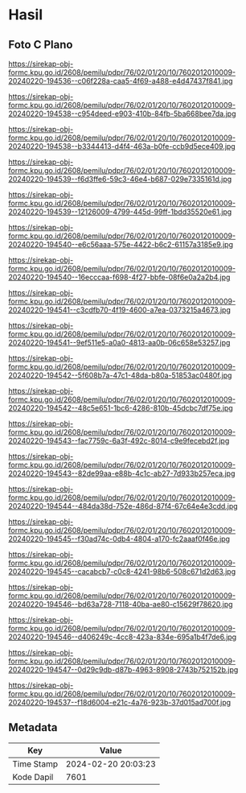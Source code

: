 # Hasil

## Foto C Plano

https://sirekap-obj-formc.kpu.go.id/2608/pemilu/pdpr/76/02/01/20/10/7602012010009-20240220-194536--c06f228a-caa5-4f69-a488-e4d47437f841.jpg

https://sirekap-obj-formc.kpu.go.id/2608/pemilu/pdpr/76/02/01/20/10/7602012010009-20240220-194538--c954deed-e903-410b-84fb-5ba668bee7da.jpg

https://sirekap-obj-formc.kpu.go.id/2608/pemilu/pdpr/76/02/01/20/10/7602012010009-20240220-194538--b3344413-d4f4-463a-b0fe-ccb9d5ece409.jpg

https://sirekap-obj-formc.kpu.go.id/2608/pemilu/pdpr/76/02/01/20/10/7602012010009-20240220-194539--f6d3ffe6-59c3-46e4-b687-029e7335161d.jpg

https://sirekap-obj-formc.kpu.go.id/2608/pemilu/pdpr/76/02/01/20/10/7602012010009-20240220-194539--12126009-4799-445d-99ff-1bdd35520e61.jpg

https://sirekap-obj-formc.kpu.go.id/2608/pemilu/pdpr/76/02/01/20/10/7602012010009-20240220-194540--e6c56aaa-575e-4422-b6c2-61157a3185e9.jpg

https://sirekap-obj-formc.kpu.go.id/2608/pemilu/pdpr/76/02/01/20/10/7602012010009-20240220-194540--16ecccaa-f698-4f27-bbfe-08f6e0a2a2b4.jpg

https://sirekap-obj-formc.kpu.go.id/2608/pemilu/pdpr/76/02/01/20/10/7602012010009-20240220-194541--c3cdfb70-4f19-4600-a7ea-0373215a4673.jpg

https://sirekap-obj-formc.kpu.go.id/2608/pemilu/pdpr/76/02/01/20/10/7602012010009-20240220-194541--9ef511e5-a0a0-4813-aa0b-06c658e53257.jpg

https://sirekap-obj-formc.kpu.go.id/2608/pemilu/pdpr/76/02/01/20/10/7602012010009-20240220-194542--5f608b7a-47c1-48da-b80a-51853ac0480f.jpg

https://sirekap-obj-formc.kpu.go.id/2608/pemilu/pdpr/76/02/01/20/10/7602012010009-20240220-194542--48c5e651-1bc6-4286-810b-45dcbc7df75e.jpg

https://sirekap-obj-formc.kpu.go.id/2608/pemilu/pdpr/76/02/01/20/10/7602012010009-20240220-194543--fac7759c-6a3f-492c-8014-c9e9fecebd2f.jpg

https://sirekap-obj-formc.kpu.go.id/2608/pemilu/pdpr/76/02/01/20/10/7602012010009-20240220-194543--82de99aa-e88b-4c1c-ab27-7d933b257eca.jpg

https://sirekap-obj-formc.kpu.go.id/2608/pemilu/pdpr/76/02/01/20/10/7602012010009-20240220-194544--484da38d-752e-486d-87f4-67c64e4e3cdd.jpg

https://sirekap-obj-formc.kpu.go.id/2608/pemilu/pdpr/76/02/01/20/10/7602012010009-20240220-194545--f30ad74c-0db4-4804-a170-fc2aaaf0f46e.jpg

https://sirekap-obj-formc.kpu.go.id/2608/pemilu/pdpr/76/02/01/20/10/7602012010009-20240220-194545--cacabcb7-c0c8-4241-98b6-508c671d2d63.jpg

https://sirekap-obj-formc.kpu.go.id/2608/pemilu/pdpr/76/02/01/20/10/7602012010009-20240220-194546--bd63a728-7118-40ba-ae80-c15629f78620.jpg

https://sirekap-obj-formc.kpu.go.id/2608/pemilu/pdpr/76/02/01/20/10/7602012010009-20240220-194546--d406249c-4cc8-423a-834e-695a1b4f7de6.jpg

https://sirekap-obj-formc.kpu.go.id/2608/pemilu/pdpr/76/02/01/20/10/7602012010009-20240220-194547--0d29c9db-d87b-4963-8908-2743b752152b.jpg

https://sirekap-obj-formc.kpu.go.id/2608/pemilu/pdpr/76/02/01/20/10/7602012010009-20240220-194537--f18d6004-e21c-4a76-923b-37d015ad700f.jpg


## Metadata

| Key        | Value               |
| ---------- | ------------------- |
| Time Stamp | 2024-02-20 20:03:23 |
| Kode Dapil | 7601                |



